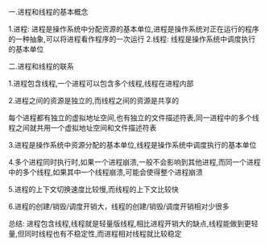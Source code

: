 一.进程和线程的基本概念

1.进程: 进程是操作系统中分配资源的基本单位,进程是操作系统对正在运行的程序的一种抽象,可以将进程看作程序的一次运行
2.线程: 线程是操作系统中调度执行的基本单位

二.进程和线程的联系

1.进程包含线程,一个进程可以包含多个线程,线程在进程内部

2.进程之间的资源是独立的,而线程之间的资源是共享的

  每个进程都有独立的虚拟地址空间,也有独立的文件描述符表,同一进程中的多个线程之间就共用一个虚拟地址空间和文件描述符表

3.进程是操作系统中资源分配的基本单位,线程是操作系统中调度执行的基本单位

4.多个进程同时执行时,如果一个进程崩溃,一般不会影响到其他进程,而同一个进程中的多个线程,如果其中一个线程崩溃,可能会使得整个进程崩溃

5.进程的上下文切换速度比较慢,而线程的上下文比较快

6.进程的创建/销毁/调度开销大，线程的创建/销毁/调度开销相对少很多

总结: 进程包含线程,线程就是轻量版线程,相比进程开销大的缺点,线程能做到更轻量,但同时线程也有不稳定性,而进程相对线程就比较稳定
